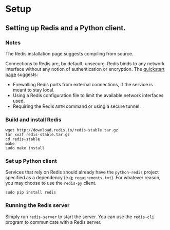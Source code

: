 # Setup

## Setting up Redis and a Python client.

### Notes

The Redis installation page suggests compiling from source.

Connections to Redis are, by default, unsecure. Redis binds to any network interface without any notion of authentication or encryption. The [quickstart page](http://redis.io/topics/quickstart#securing-redis) suggests:

- Firewalling Redis ports from external connections, if the service is meant to stay local.
- Using a Redis configuration file to limit the available network interfaces used.
- Requiring the Redis `AUTH` command or using a secure tunnel.

### Build and install Redis

```
wget http://download.redis.io/redis-stable.tar.gz
tar xvzf redis-stable.tar.gz
cd redis-stable
make
sudo make install
```

### Set up Python client

Services that rely on Redis should already have the `python-redis` project specified as a dependency (e.g; `requirements.txt`). For whatever reason, you may choose to use the `redis-py` client.

```
sudo pip install redis
```

### Running the Redis server

Simply run `redis-server` to start the server. You can use the `redis-cli` program to communicate with a Redis server.
